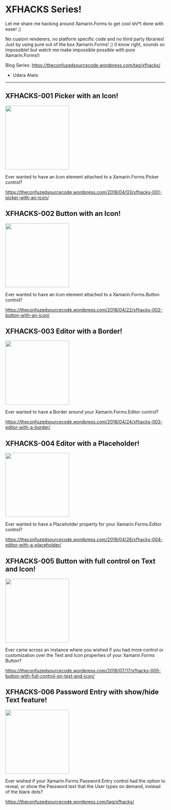 XFHACKS Series!
==============

Let me share me hacking around Xamarin.Forms to get cool shi*t done with ease! ;) 

No custom renderers, no platform specific code and no third party libraries! Just by using pure out of the box Xamarin.Forms! ;) 
(I know right, sounds so impossible! but watch me make impossible possible with pure Xamarin.Forms!)

Blog Series: https://theconfuzedsourcecode.wordpress.com/tag/xfhacks/

- Udara Alwis
- - - -

XFHACKS-001 Picker with an Icon!
---------------

<img src="https://github.com/UdaraAlwis/Xamarin-Playground/blob/master/XFHacks/screenshots/XFHACKS-001. png"  height="200" /> 

Ever wanted to have an Icon element attached to a Xamarin.Forms.Picker control? 

https://theconfuzedsourcecode.wordpress.com/2018/04/03/xfhacks-001-picker-with-an-icon/


XFHACKS-002 Button with an Icon!
---------------

<img src="https://github.com/UdaraAlwis/Xamarin-Playground/blob/master/XFHacks/screenshots/XFHACKS-002. png"  height="200" /> 

Ever wanted to have an Icon element attached to a Xamarin.Forms.Button control? 

https://theconfuzedsourcecode.wordpress.com/2018/04/22/xfhacks-002-button-with-an-icon/


XFHACKS-003 Editor with a Border!
---------------

<img src="https://github.com/UdaraAlwis/Xamarin-Playground/blob/master/XFHacks/screenshots/XFHACKS-003. png"  height="200" /> 

Ever wanted to have a Border around your Xamarin.Forms.Editor control? 

https://theconfuzedsourcecode.wordpress.com/2018/04/24/xfhacks-003-editor-with-a-border/


XFHACKS-004 Editor with a Placeholder!
---------------

<img src="https://github.com/UdaraAlwis/Xamarin-Playground/blob/master/XFHacks/screenshots/XFHACKS-004. png"  height="200" /> 

Ever wanted to have a Placeholder property for your Xamarin.Forms.Editor control?

https://theconfuzedsourcecode.wordpress.com/2018/04/26/xfhacks-004-editor-with-a-placeholder/


XFHACKS-005 Button with full control on Text and Icon!
---------------

<img src="https://github.com/UdaraAlwis/Xamarin-Playground/blob/master/XFHacks/screenshots/XFHACKS-005. png"  height="200" /> 

Ever came across an instance where you wished if you had more control or customization over the Text and Icon properties of your Xamarin.Forms Button?

https://theconfuzedsourcecode.wordpress.com/2018/07/17/xfhacks-005-button-with-full-control-on-text-and-icon/


XFHACKS-006 Password Entry with show/hide Text feature! 
---------------

<img src="https://github.com/UdaraAlwis/Xamarin-Playground/blob/master/XFHacks/screenshots/XFHACKS-006. png"  height="200" /> 

Ever wished if your Xamarin.Forms Password Entry control had the option to reveal, or show the Password text that the User types on demand, instead of the black dots? 

https://theconfuzedsourcecode.wordpress.com/tag/xfhacks/

